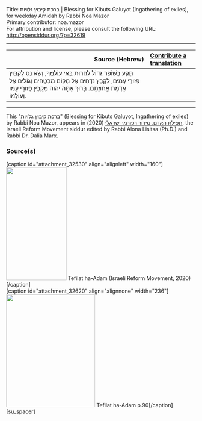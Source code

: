 <html>
<head></head>
<body>
Title: ברכת קיבוץ גלויות | Blessing for Kibuts Galuyot (Ingathering of exiles), for weekday Amidah by Rabbi Noa Mazor<br />
Primary contributor: noa.mazor<br />
For attribution and license, please consult the following URL: <a href="http://opensiddur.org/?p=32619">http://opensiddur.org/?p=32619</a>
<p />
<hr />

<table style="margin-left: auto;margin-right: auto;" class="draggable">
<thead><tr><th id="x" style="text-align: right;">Source (Hebrew)</th><th style="text-align: left;"><a href="/contributing/upload/">Contribute a translation</a></th></tr></thead>
<tbody>
<tr><td style="vertical-align:top;">
<div class="liturgy" lang="he">
תְּקַע בְּשׁוֹפָר גָּדוֹל לְחֵרוּת בָּאֵי עוֹלָמֶךָ,
וְשָׂא נֵס לְקִבּוּץ פְּזוּרֵי עַמִּים,
לְקַבֵּץ נִדָּחִים אֶל מְקוֹם מִבְטָחִים
וְגוֹלִים אֶל אַדְמַת אֲחוּזָתָם.
בָּרוּךְ אַתָּה יהוה מְקַבֵּץ פְּזוּרֵי עַמּוֹ וְעוֹלָמוֹ.
</span></div></td>
 
<td style="vertical-align:top;">
<div class="english" lang="en">

</div></td></tr>
</tbody></table>

<hr />

This "ברכת קיבוץ גלויות" (Blessing for Kibuts Galuyot, Ingathering of exiles) by Rabbi Noa Mazor, appears in <a href="https://www.facebook.com/תפילת-האדם-סידור-רפורמי-ישראלי-101214578258569">תפילת האדם, סידור רפורמי ישראלי</a> (2020), the Israeli Reform Movement siddur edited by Rabbi Alona Lisitsa (Ph.D.) and Rabbi Dr. Dalia Marx.

<h3>Source(s)</h3>

<span style="float: right;">[caption id="attachment_32530" align="alignleft" width="160"]<a href="https://opensiddur.org/wp-content/uploads/2020/06/tefilat-ha-adam-Israeli-REform-Movement-2020.jpg" rel="lightbox"><img src="https://opensiddur.org/wp-content/uploads/2020/06/tefilat-ha-adam-Israeli-REform-Movement-2020-160x300.jpg" alt="" width="160" height="300" class="size-medium wp-image-32530" /></a> Tefilat ha-Adam (Israeli Reform Movement, 2020)[/caption]</span>  <span style="float: left;">[caption id="attachment_32620" align="alignnone" width="236"]<a href="https://opensiddur.org/wp-content/uploads/2020/06/Tefilat-ha-Adam-p.90.jpg"><img src="https://opensiddur.org/wp-content/uploads/2020/06/Tefilat-ha-Adam-p.90-236x300.jpg" alt="" width="236" height="300" class="size-medium wp-image-32620" /></a> Tefilat ha-Adam p.90[/caption]</span>[su_spacer]
</body>
</html>